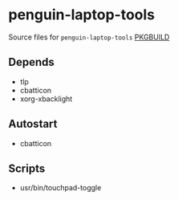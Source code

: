 # penguin-laptop-tools

Source files for `penguin-laptop-tools` [PKGBUILD](https://github.com/penguin-fyi/pkgbuilds/blob/main/penguin-laptop-tools/)

## Depends
- tlp
- cbatticon
- xorg-xbacklight

## Autostart
- cbatticon

## Scripts
- usr/bin/touchpad-toggle
